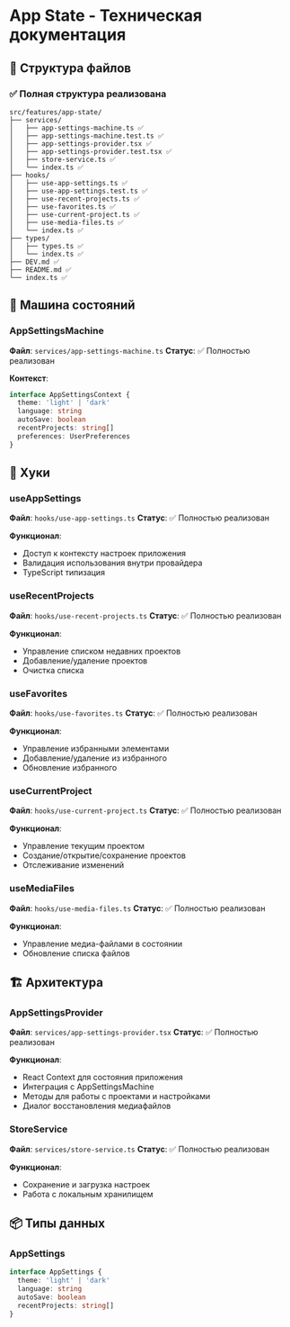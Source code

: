 # App State - Техническая документация

## 📁 Структура файлов

### ✅ Полная структура реализована
```
src/features/app-state/
├── services/
│   ├── app-settings-machine.ts ✅
│   ├── app-settings-machine.test.ts ✅
│   ├── app-settings-provider.tsx ✅
│   ├── app-settings-provider.test.tsx ✅
│   ├── store-service.ts ✅
│   └── index.ts ✅
├── hooks/
│   ├── use-app-settings.ts ✅
│   ├── use-app-settings.test.ts ✅
│   ├── use-recent-projects.ts ✅
│   ├── use-favorites.ts ✅
│   ├── use-current-project.ts ✅
│   ├── use-media-files.ts ✅
│   └── index.ts ✅
├── types/
│   ├── types.ts ✅
│   └── index.ts ✅
├── DEV.md ✅
├── README.md ✅
└── index.ts ✅
```

## 🔧 Машина состояний

### AppSettingsMachine
**Файл**: `services/app-settings-machine.ts`
**Статус**: ✅ Полностью реализован

**Контекст**:
```typescript
interface AppSettingsContext {
  theme: 'light' | 'dark'
  language: string
  autoSave: boolean
  recentProjects: string[]
  preferences: UserPreferences
}
```

## 🎣 Хуки

### useAppSettings
**Файл**: `hooks/use-app-settings.ts`
**Статус**: ✅ Полностью реализован

**Функционал**:
- Доступ к контексту настроек приложения
- Валидация использования внутри провайдера
- TypeScript типизация

### useRecentProjects
**Файл**: `hooks/use-recent-projects.ts`
**Статус**: ✅ Полностью реализован

**Функционал**:
- Управление списком недавних проектов
- Добавление/удаление проектов
- Очистка списка

### useFavorites
**Файл**: `hooks/use-favorites.ts`
**Статус**: ✅ Полностью реализован

**Функционал**:
- Управление избранными элементами
- Добавление/удаление из избранного
- Обновление избранного

### useCurrentProject
**Файл**: `hooks/use-current-project.ts`
**Статус**: ✅ Полностью реализован

**Функционал**:
- Управление текущим проектом
- Создание/открытие/сохранение проектов
- Отслеживание изменений

### useMediaFiles
**Файл**: `hooks/use-media-files.ts`
**Статус**: ✅ Полностью реализован

**Функционал**:
- Управление медиа-файлами в состоянии
- Обновление списка файлов

## 🏗️ Архитектура

### AppSettingsProvider
**Файл**: `services/app-settings-provider.tsx`
**Статус**: ✅ Полностью реализован

**Функционал**:
- React Context для состояния приложения
- Интеграция с AppSettingsMachine
- Методы для работы с проектами и настройками
- Диалог восстановления медиафайлов

### StoreService
**Файл**: `services/store-service.ts`
**Статус**: ✅ Полностью реализован

**Функционал**:
- Сохранение и загрузка настроек
- Работа с локальным хранилищем

## 📦 Типы данных

### AppSettings
```typescript
interface AppSettings {
  theme: 'light' | 'dark'
  language: string
  autoSave: boolean
  recentProjects: string[]
}
```
